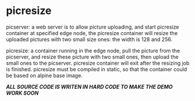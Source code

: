 # picresize

picserver:
  a web server is to allow picture uploading, and start picresize container at specified edge node, the picresize container will resize the uploaded pictures with two small size ones: the width is 128 and 256.

picresize:
  a container running in the edge node, pull the picture from the picserver, and resize these picture with two small ones, then upload the small ones to the picserver. picresize container will exit after the resizing job is finished. picresize must be compiled in static, so that the container could be based on alpine base image.

***ALL SOURCE CODE IS WRITEN IN HARD CODE TO MAKE THE DEMO WORK SOON***
